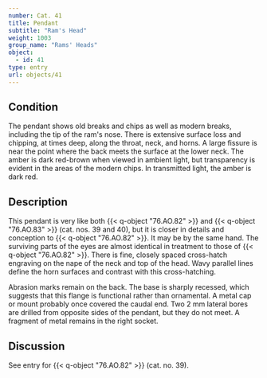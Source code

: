 ```yaml
---
number: Cat. 41
title: Pendant
subtitle: "Ram's Head"
weight: 1003
group_name: "Rams' Heads"
object:
  - id: 41
type: entry
url: objects/41
---
```


## Condition

The pendant shows old breaks and chips as well as modern breaks, including the tip of the ram's nose. There is extensive surface loss and chipping, at times deep, along the throat, neck, and horns. A large fissure is near the point where the back meets the surface at the lower neck. The amber is dark red-brown when viewed in ambient light, but transparency is evident in the areas of the modern chips. In transmitted light, the amber is dark red.

## Description

This pendant is very like both {{< q-object "76.AO.82" >}} and {{< q-object "76.AO.83" >}} (cat. nos. 39 and 40), but it is closer in details and conception to {{< q-object "76.AO.82" >}}. It may be by the same hand. The surviving parts of the eyes are almost identical in treatment to those of {{< q-object "76.AO.82" >}}. There is fine, closely spaced cross-hatch engraving on the nape of the neck and top of the head. Wavy parallel lines define the horn surfaces and contrast with this cross-hatching.

Abrasion marks remain on the back. The base is sharply recessed, which suggests that this flange is functional rather than ornamental. A metal cap or mount probably once covered the caudal end. Two 2 mm lateral bores are drilled from opposite sides of the pendant, but they do not meet. A fragment of metal remains in the right socket.

## Discussion

See entry for {{< q-object "76.AO.82" >}} (cat. no. 39).
